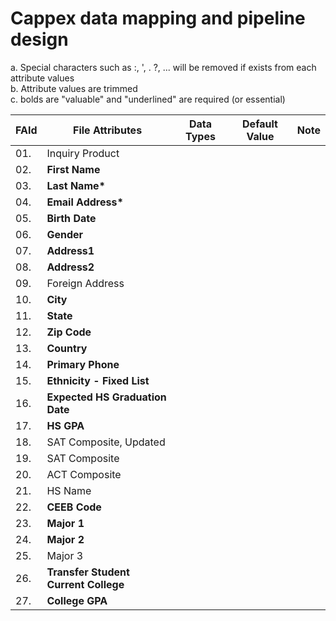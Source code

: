 # Cappex data mapping and pipeline design

<!--
<table> 
  <tr><th><b><u>Test Head</u></b></th></tr> 
  <tr><td>Test Data</td></tr> 
</table>
-->

a. Special characters such as :, ', . ?, ... will be removed if exists from each attribute values <br />
b. Attribute values are trimmed <br />
c. bolds are "valuable" and "underlined" are required (or essential)<br />

|  FAId  | File Attributes                         | Data Types            | Default Value | Note |
| ------ | --------------------------------------- | --------------------- | ------------- | ---- |
| 01.    | Inquiry Product                         |                       |               |      |
| 02.    | <b>First Name</b>                       |                       |               |      |
| 03.    | <b>Last Name*</b>                       |                       |               |      |
| 04.    | <b>Email Address*</b>                   |                       |               |      |
| 05.    | <b>Birth Date</b>                       |                       |               |      |
| 06.    | <b>Gender</b>                           |                       |               |      |
| 07.    | <b>Address1</b>                         |                       |               |      |
| 08.    | <b>Address2</b>                         |                       |               |      |
| 09.    | Foreign Address                         |                       |               |      |
| 10.    | <b>City</b>                             |                       |               |      |
| 11.    | <b>State</b>                            |                       |               |      |
| 12.    | <b>Zip Code</b>                         |                       |               |      |
| 13.    | <b>Country</b>                          |                       |               |      |
| 14.    | <b>Primary Phone</b>                    |                       |               |      |
| 15.    | <b>Ethnicity - Fixed List</b>           |                       |               |      |
| 16.    | <b>Expected HS Graduation Date</b>      |                       |               |      |
| 17.    | <b>HS GPA</b>                           |                       |               |      |
| 18.    | SAT Composite, Updated                  |                       |               |      |
| 19.    | SAT Composite                           |                       |               |      |
| 20.    | ACT Composite                           |                       |               |      |
| 21.    | HS Name                                 |                       |               |      |
| 22.    | <b>CEEB Code</b>                        |                       |               |      |
| 23.    | <b>Major 1</b>                          |                       |               |      |
| 24.    | <b>Major 2</b>                          |                       |               |      |
| 25.    | Major 3                                 |                       |               |      |
| 26.    | <b>Transfer Student Current College</b> |                       |               |      |
| 27.    | <b>College GPA</b>                      |                       |               |      |

